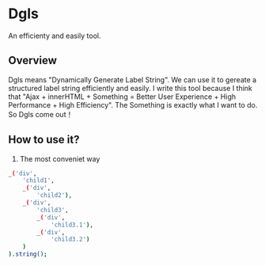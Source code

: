 Dgls
==================================================
An efficienty and easily tool.

Overview
--------------------------------------------------

Dgls means "Dynamically Generate Label String". We can use it to gereate a structured label string efficiently and easily.
I write this tool because I think that "Ajax + innerHTML + Something = Better User Experience + High Performance + High Efficiency".
The Something is exactly what I want to do. So Dgls come out！

How to use it?
--------------------------------------------------

1. The most conveniet way

```bash
_('div',  
    'child1',  
    _('div',  
        'child2'),  
    _('div',  
        'child3',  
        _('div',  
            'child3.1'),  
        _('div',  
            'child3.2')  
    )  
).string();  
```
